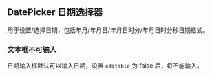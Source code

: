 <div class="demo-header">
<p class="overviewicon">
  <span class="wapi-form-datepicker"/>
</p>

## DatePicker 日期选择器

<nova-uxlink widget-name="DatePicker"></nova-uxlink>

用于设置/选择日期，包括年月/年月日/年月日时分/年月日时分秒日期格式。
</div>

### 文本框不可输入

日期输入框默认可以输入日期，设置 `editable` 为 false 后，将不能输入。

<nova-demo-view link="date-picker/editable.vue"></nova-demo-view>

<br>

